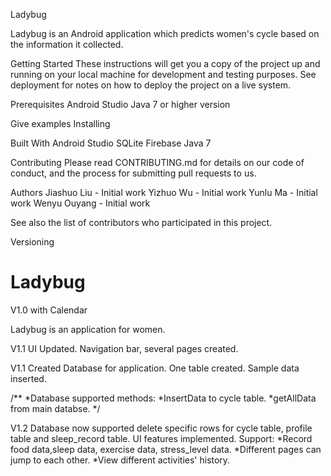 Ladybug

Ladybug is an Android application which predicts women's cycle based on the information it collected.


Getting Started
These instructions will get you a copy of the project up and running on your local machine for development and testing purposes. See deployment for notes on how to deploy the project on a live system.

Prerequisites
Android Studio
Java 7 or higher version

Give examples
Installing

Built With
Android Studio
SQLite
Firebase
Java 7

Contributing
Please read CONTRIBUTING.md for details on our code of conduct, and the process for submitting pull requests to us.


Authors
Jiashuo Liu - Initial work
Yizhuo Wu - Initial work
Yunlu Ma - Initial work
Wenyu Ouyang - Initial work

See also the list of contributors who participated in this project.


Versioning

# Ladybug
V1.0 with Calendar

Ladybug is an application for women.

V1.1
UI Updated.
Navigation bar, several pages created.


V1.1
Created Database for application.
One table created.
Sample data inserted.

/**
*Database supported methods:
*InsertData to cycle table.
*getAllData from main databse.
*/


V1.2
Database now supported delete specific rows for cycle table, profile table and sleep_record table.
UI features implemented.
Support:
  *Record food data,sleep data, exercise data, stress_level data.
  *Different pages can jump to each other.
  *View different activities' history.
